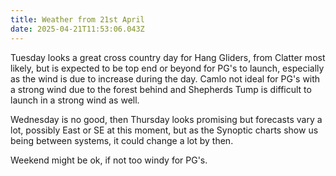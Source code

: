 ```yaml
---
title: Weather from 21st April
date: 2025-04-21T11:53:06.043Z
---
```

Tuesday looks a great cross country day for Hang Gliders, from Clatter most likely, but is expected to be top end or beyond for PG's to launch, especially as the wind is due to increase during the day.   Camlo not ideal for PG's with a strong wind due to the forest behind and Shepherds Tump is difficult to launch in a strong wind as well.

Wednesday is no good, then Thursday looks promising but forecasts vary a lot, possibly East or SE at this moment, but as the Synoptic charts show us being between systems, it could change a lot by then.

Weekend might be ok, if not too windy for PG's.
